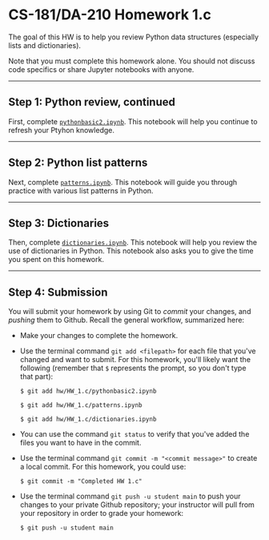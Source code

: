 # CS-181/DA-210 Homework 1.c

The goal of this HW is to help you review Python data structures (especially lists and dictionaries).

Note that you must complete this homework alone.  You should not discuss code specifics or share Jupyter notebooks with anyone.

---

## Step 1: Python review, continued

First, complete [`pythonbasic2.ipynb`](pythonbasic2.ipynb).  This notebook will help you continue to refresh your Ptyhon knowledge.

---

## Step 2: Python list patterns

Next, complete [`patterns.ipynb`](patterns.ipynb).  This notebook will guide you through practice with various list patterns in Python.

---


## Step 3: Dictionaries

Then, complete [`dictionaries.ipynb`](dictionaries.ipynb).  This notebook will help you review the use of dictionaries in Python.  This notebook also asks you to give the time you spent on this homework.

---

## Step 4: Submission

You will submit your homework by using Git to *commit* your changes, and *pushing* them to Github.  Recall the general workflow, summarized here:

- Make your changes to complete the homework.

- Use the terminal command `git add <filepath>` for each file that you've changed and want to submit.  For this homework, you'll likely want the following (remember that `$` represents the prompt, so you don't type that part):

    ```
    $ git add hw/HW_1.c/pythonbasic2.ipynb

    $ git add hw/HW_1.c/patterns.ipynb

    $ git add hw/HW_1.c/dictionaries.ipynb
    ```

- You can use the command `git status` to verify that you've added the files you want to have in the commit.

- Use the terminal command `git commit -m "<commit message>"` to create a local commit.  For this homework, you could use:

    ```
    $ git commit -m "Completed HW 1.c"
    ```

- Use the terminal command `git push -u student main` to push your changes to your private Github repository; your instructor will pull from your repository in order to grade your homework:

    ```
    $ git push -u student main
    ```